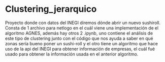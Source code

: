 # Clustering_jerarquico
 Proyecto donde con datos del INEGI diremos dónde abrir un nuevo sushiroll.
Consta de 1 archivo para netlogo en el cuál viene una implementación de el algoritmo AGNES,
además hay otros 2 .ipynb, uno contiene el análisis de este tipo de clustering junto con el
código que nos ayuda a saber en qué zonas sería bueno poner un sushi-roll y el otro tiene
un algoritmo que hace uso de la api del INEGI para obtener información de empresas, el cuál
fué usado para obtener la información usada en el anterior algoritmo.
